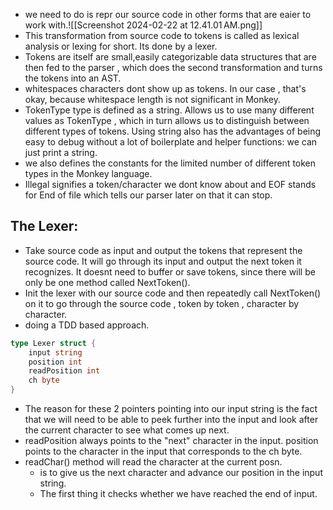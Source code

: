 - we need to do is repr our source code in other forms that are eaier to work with.![[Screenshot 2024-02-22 at 12.41.01 AM.png]]
- This transformation from source code to tokens is called as lexical analysis or lexing for short. Its done by a lexer.
- Tokens are itself are small,easily categorizable data structures that are then fed to the parser , which does the second transformation and turns the tokens into an AST.
- whitespaces characters dont show up as tokens. In our case , that's okay, because whitespace length is not significant in Monkey.
- TokenType type is defined as a string. Allows us to use many different values as TokenType , which in turn allows us to distinguish between different types of tokens. Using string also has the advantages of being easy to debug without a lot of boilerplate and helper functions: we can just print a string.
- we also defines the constants for the limited number of different token types in the Monkey language.
- Illegal signifies a token/character we dont know about and EOF stands for End of file which tells our parser later on that it can stop.

## The Lexer:
- Take source code as input and output the tokens that represent the source code. It will go through its input and output the next token it recognizes. It doesnt need to buffer or save tokens, since there will be only be one method called NextToken().
- Init the lexer with our source code and then repeatedly call NextToken() on it to go through the source code , token by token , character by character.
- doing a TDD based approach.

```go 
type Lexer struct {
	input string 
	position int 
	readPosition int 
	ch byte 
}
```
- The reason for these 2 pointers pointing into our input string is the fact that we will need to be able to peek further into the input and look after the current character to see what comes up next.
- readPosition always points to the "next" character in the input. position points to the character in the input that corresponds to the ch byte.
- readChar() method will read the character at the current posn.
	- is to give us the next character and advance our position in the input string.
	- The first thing it checks whether we have reached the end of input.